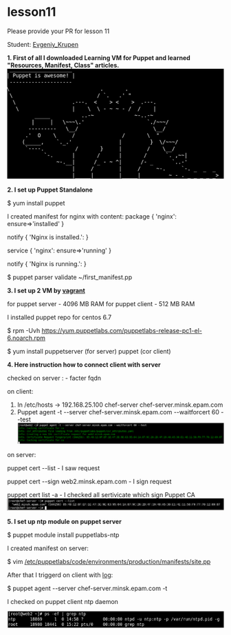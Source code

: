 # lesson11

Please provide your PR for lesson 11

Student: [Evgeniy_Krupen](https://upsa.epam.com/workload/employeeView.do?employeeId=4060741400038655484#emplTab=general)

**1. First of all I downloaded Learning VM for Puppet and learned "Resources, Manifest, Class" articles.**
![](https://github.com/evgeniy-krupen/lesson11/blob/master/source/puppet_awesoe.png)

**2. I set up Puppet Standalone**

$ yum install puppet

I created manifest for nginx with content:
package { 'nginx':
        ensure=>'installed'
}

notify { 'Nginx is installed.':
}

service { 'nginx':
        ensure=>'running'
}

notify { 'Nginx is running.':
}

$ puppet parser validate ~/first_manifest.pp

**3. I set up 2 VM by [vagrant](https://github.com/evgeniy-krupen/lesson11/blob/master/Vagrantfile)**

for puppet server - 4096 MB RAM
for puppet client - 512 MB RAM

I installed puppet repo for centos 6.7

$ rpm -Uvh https://yum.puppetlabs.com/puppetlabs-release-pc1-el-6.noarch.rpm

$ yum install puppetserver (for server) puppet (cor client)

**4. Here instruction how to connect client with server**

checked on server : - facter fqdn

on client:


1. In /etc/hosts -> 192.168.25.100 chef-server chef-server.minsk.epam.com
2. Puppet agent -t --server chef-server.minsk.epam.com --waitforcert 60 --test
![](https://github.com/evgeniy-krupen/lesson11/blob/master/source/p1.png)

on server:

puppet cert --list - I saw request

puppet cert --sign web2.minsk.epam.com - I sign request

puppet cert list -a  - I checked all sertivicate which sign Puppet CA
![](https://github.com/evgeniy-krupen/lesson11/blob/master/source/p2.png)

**5. I set up ntp module on puppet server**

$ puppet module install puppetlabs-ntp

I created manifest on server:

$ vim [/etc/puppetlabs/code/environments/production/manifests/site.pp](https://github.com/evgeniy-krupen/lesson11/blob/master/site.pp)


After that I triggerd on client with [log](https://github.com/evgeniy-krupen/lesson11/blob/master/task11.log):

$ puppet agent --server chef-server.minsk.epam.com -t

I checked on puppet client ntp daemon

![](https://github.com/evgeniy-krupen/lesson11/blob/master/source/p3.png)





